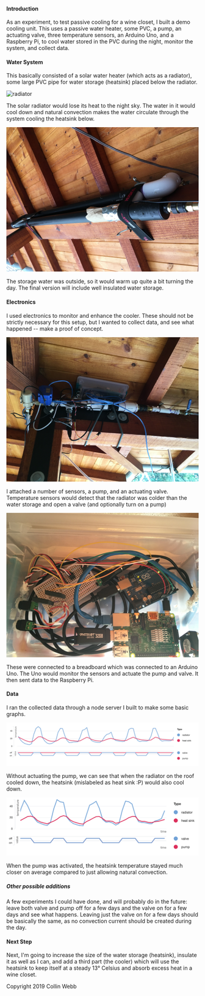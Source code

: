 #### Introduction

As an experiment, to test passive cooling for a wine closet, I built a demo cooling unit. This uses a passive water heater, some PVC, a pump, an actuating valve, three temperature sensors, an Arduino Uno, and a Raspberry Pi, to cool water stored in the PVC during the night, monitor the system, and collect data.

#### Water System

This basically consisted of a solar water heater (which acts as a radiator), some large PVC pipe for water storage (heatsink) placed below the radiator.

![radiator](radiator.jpeg)

The solar radiator would lose its heat to the night sky. The water in it would cool down and natural convection makes the water circulate through the system cooling the heatsink below.

![heatsink](heatsink.jpeg)

The storage water was outside, so it would warm up quite a bit turning the day. The final version will include well insulated water storage.

#### Electronics

I used electronics to monitor and enhance the cooler. These should not be strictly necessary for this setup, but I wanted to collect data, and see what happened -- make a proof of concept.

![gadgets&sensors](gadgets&sensors.jpeg)

I attached a number of sensors, a pump, and an actuating valve. Temperature sensors would detect that the radiator was colder than the water storage and open a valve (and optionally turn on a pump)

![electronics](electronics.jpeg)

These were connected to a breadboard which was connected to an Arduino Uno. The Uno would monitor the sensors and actuate the pump and valve. It then sent data to the Raspberry Pi.

#### Data

I ran the collected data through a node server I built to make some basic graphs.

![pump off data](pumpOffData.png)

Without actuating the pump, we can see that when the radiator on the roof cooled down, the heatsink (mislabeled as heat sink :P) would also cool down.

![pump on data](pumpOnData.png)

When the pump was activated, the heatsink temperature stayed much closer on average compared to just allowing natural convection.

##### Other possible additions

A few experiments I could have done, and will probably do in the future: leave both valve and pump off for a few days and the valve on for a few days and see what happens. Leaving just the valve on for a few days should be basically the same, as no convection current should be created during the day.

#### Next Step

Next, I'm going to increase the size of the water storage (heatsink), insulate it as well as I can, and add a third part (the cooler) which will use the heatsink to keep itself at a steady 13° Celsius and absorb excess heat in a wine closet.

Copyright 2019 Collin Webb

